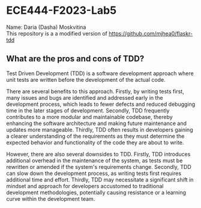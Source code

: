 # ECE444-F2023-Lab5
Name: Daria (Dasha) Moskvitina  
This repository is a a modified version of https://github.com/mjhea0/flaskr-tdd

## What are the pros and cons of TDD?
Test Driven Development (TDD) is a software development approach where unit tests are written before the development of the actual code.    

There are several benefits to this approach. Firstly, by writing tests first, many issues and bugs are identified and addressed early in the development process, which leads to fewer defects and reduced debugging time in the later stages of development. Secondly, TDD frequently contributes to a more modular and maintainable codebase, thereby enhancing the software architecture and making future maintenance and updates more manageable. Thirdly, TDD often results in developers gaining a clearer understanding of the requirements as they must determine the expected behavior and functionality of the code they are about to write.

However, there are also several downsides to TDD. Firstly, TDD introduces additional overhead in the maintenance of the system, as tests must be rewritten or amended if the system's requirements change. Secondly, TDD can slow down the development process, as writing tests first requires additional time and effort. Thirdly, TDD may necessitate a significant shift in mindset and approach for developers accustomed to traditional development methodologies, potentially causing resistance or a learning curve within the development team.